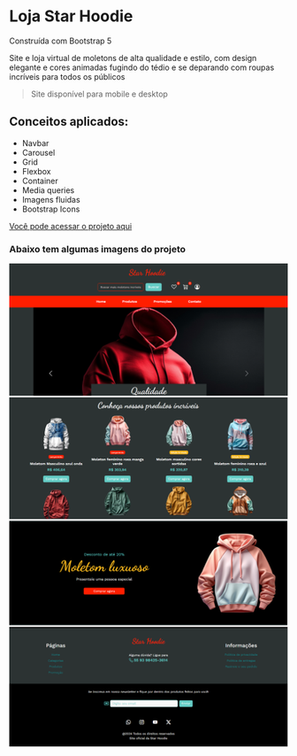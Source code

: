 <h1>Loja Star Hoodie</h1>
<p>Construída com Bootstrap 5</p>
<p>Site e loja virtual de moletons de alta qualidade e estilo, com design elegante e cores animadas fugindo do tédio e se deparando com roupas incríveis para todos os públicos</p>

> Site disponível para mobile e desktop

<h2>Conceitos aplicados:</h2>
<ul>
    <li>Navbar</li>
    <li>Carousel</li>
    <li>Grid</li>
    <li>Flexbox</li>
    <li>Container</li>
    <li>Media queries</li>
    <li>Imagens fluidas</li>
    <li>Bootstrap Icons</li>
</ul>

<a href="https://helenaoliveira366.github.io/Loja-Star-Hoodie/" target="_blank" rel="noopener noreferrer">Você pode acessar o projeto aqui</a>

<h3>Abaixo tem algumas imagens do projeto</h3>
<img src="./Assets/Img-projeto-1.PNG" alt="Carousel">
<img src="./Assets/Img-projeto-2.PNG" alt="Vitrine">
<img src="./Assets/Img-projeto-3.PNG" alt="Banner de destaque">
<img src="./Assets/Img-projeto-4.PNG" alt="Footer">
